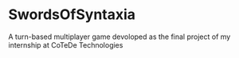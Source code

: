 # SwordsOfSyntaxia
A turn-based multiplayer game devoloped as the final project of my internship at CoTeDe Technologies
